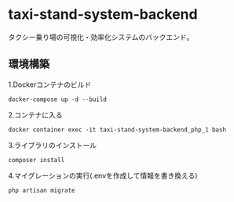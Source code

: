 # taxi-stand-system-backend
タクシー乗り場の可視化・効率化システムのバックエンド。  
## 環境構築
1.Dockerコンテナのビルド
```
docker-compose up -d --build
```
2.コンテナに入る
```
docker container exec -it taxi-stand-system-backend_php_1 bash
```
3.ライブラリのインストール
```
composer install
```
4.マイグレーションの実行(.envを作成して情報を書き換える)
```
php artisan migrate
```
